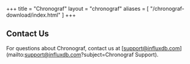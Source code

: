 +++
title = "Chronograf"
layout = "chronograf"
aliases = [
	"/chronograf-download/index.html"
]
+++

## Contact Us

For questions about Chronograf, contact us at [support@influxdb.com](mailto:support@influxdb.com?subject=Chronograf Support).
